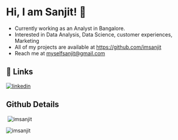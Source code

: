 
# Hi, I am Sanjit! 👋

- Currently working as an Analyst in Bangalore.
- Interested in Data Analysis, Data Science, customer experiences, Marketing
- All of my projects are available at https://github.com/imsanjit
- Reach me at myselfsanjit@gmail.com



## 🔗 Links

[![linkedin](https://img.shields.io/badge/linkedin-0A66C2?style=for-the-badge&logo=linkedin&logoColor=white)](https://www.linkedin.com/in/me-sanjit-kumar/)




## Github Details

<p>&nbsp;<img align="center" src="https://github-readme-stats.vercel.app/api?username=imsanjit&show_icons=true&locale=en" alt="imsanjit" /></p>

<p><img align="center" src="https://github-readme-streak-stats.herokuapp.com/?user=imsanjit&" alt="imsanjit" /></p>

